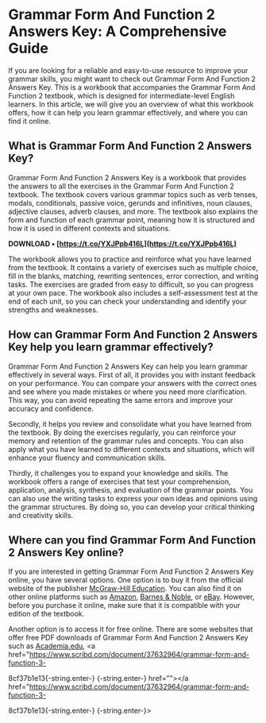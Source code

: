 # Grammar Form And Function 2 Answers Key: A Comprehensive Guide
 
If you are looking for a reliable and easy-to-use resource to improve your grammar skills, you might want to check out Grammar Form And Function 2 Answers Key. This is a workbook that accompanies the Grammar Form And Function 2 textbook, which is designed for intermediate-level English learners. In this article, we will give you an overview of what this workbook offers, how it can help you learn grammar effectively, and where you can find it online.
 
## What is Grammar Form And Function 2 Answers Key?
 
Grammar Form And Function 2 Answers Key is a workbook that provides the answers to all the exercises in the Grammar Form And Function 2 textbook. The textbook covers various grammar topics such as verb tenses, modals, conditionals, passive voice, gerunds and infinitives, noun clauses, adjective clauses, adverb clauses, and more. The textbook also explains the form and function of each grammar point, meaning how it is structured and how it is used in different contexts and situations.
 
**DOWNLOAD • [https://t.co/YXJPpb416L](https://t.co/YXJPpb416L)**


 
The workbook allows you to practice and reinforce what you have learned from the textbook. It contains a variety of exercises such as multiple choice, fill in the blanks, matching, rewriting sentences, error correction, and writing tasks. The exercises are graded from easy to difficult, so you can progress at your own pace. The workbook also includes a self-assessment test at the end of each unit, so you can check your understanding and identify your strengths and weaknesses.
 
## How can Grammar Form And Function 2 Answers Key help you learn grammar effectively?
 
Grammar Form And Function 2 Answers Key can help you learn grammar effectively in several ways. First of all, it provides you with instant feedback on your performance. You can compare your answers with the correct ones and see where you made mistakes or where you need more clarification. This way, you can avoid repeating the same errors and improve your accuracy and confidence.
 
Secondly, it helps you review and consolidate what you have learned from the textbook. By doing the exercises regularly, you can reinforce your memory and retention of the grammar rules and concepts. You can also apply what you have learned to different contexts and situations, which will enhance your fluency and communication skills.
 
Thirdly, it challenges you to expand your knowledge and skills. The workbook offers a range of exercises that test your comprehension, application, analysis, synthesis, and evaluation of the grammar points. You can also use the writing tasks to express your own ideas and opinions using the grammar structures. By doing so, you can develop your critical thinking and creativity skills.
 
## Where can you find Grammar Form And Function 2 Answers Key online?
 
If you are interested in getting Grammar Form And Function 2 Answers Key online, you have several options. One option is to buy it from the official website of the publisher [McGraw-Hill Education](https://www.mheducation.com/highered/product/grammar-form-function-level-2-student-book-broukal/M9780077192209.html). You can also find it on other online platforms such as [Amazon](https://www.amazon.com/Grammar-Form-Function-Answer-Level/dp/0077192210), [Barnes & Noble](https://www.barnesandnoble.com/w/grammar-form-and-function-3-milada-broukal/1100968997), or [eBay](https://www.ebay.com/itm/Grammar-Form-and-Function-Level-2-Student-Book-by-Milada-Broukal-/402956163582). However, before you purchase it online, make sure that it is compatible with your edition of the textbook.
 
Another option is to access it for free online. There are some websites that offer free PDF downloads of Grammar Form And Function 2 Answers Key such as [Academia.edu](https://www.academia.edu/37632964/Grammar_Form_and_Function_3_Answer_Key), <a href="https://www.scribd.com/document/37632964/grammar-form-and-function-3-</p> 8cf37b1e13{-string.enter-}
{-string.enter-} href=""></a href="https://www.scribd.com/document/37632964/grammar-form-and-function-3-</p> 8cf37b1e13{-string.enter-}
{-string.enter-}>